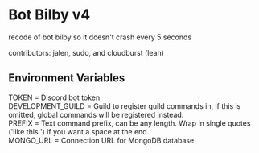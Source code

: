 # Bot Bilby v4
recode of bot bilby so it doesn't crash every 5 seconds

contributors: jalen, sudo, and cloudburst (leah)

## Environment Variables
TOKEN = Discord bot token<br>
DEVELOPMENT_GUILD = Guild to register guild commands in, if this is omitted, global commands will be registered instead.<br>
PREFIX = Text command prefix, can be any length. Wrap in single quotes ('like this ') if you want a space at the end.<br>
MONGO_URL = Connection URL for MongoDB database